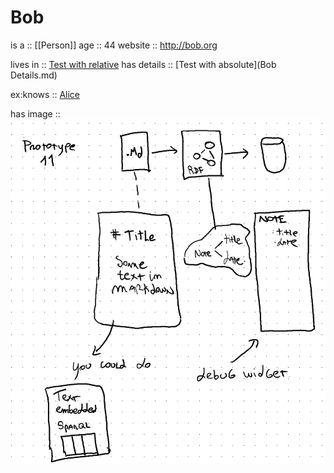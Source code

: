 # Bob

is a :: [[Person]]
age :: 44
website :: http://bob.org

lives in :: [Test with relative](     ../houses/BobHouse.md)
has details :: [Test with absolute](Bob Details.md)

ex:knows :: [Alice](../Alice.md)

has image :: ![Lovely image](../houses/img.png)
